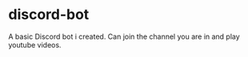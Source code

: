 # discord-bot
A  basic Discord bot i created. Can join the channel you are in and play youtube videos.
